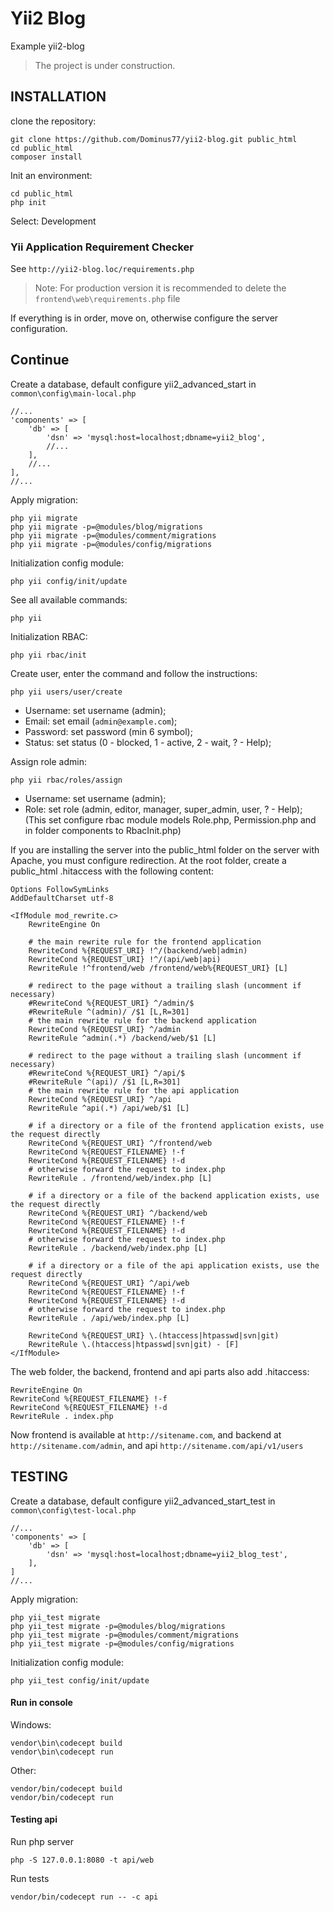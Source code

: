 # Yii2 Blog

Example yii2-blog

> The project is under construction.

## INSTALLATION

clone the repository:

```
git clone https://github.com/Dominus77/yii2-blog.git public_html
cd public_html
composer install
```

Init an environment:

```
cd public_html
php init
```

Select: Development

### Yii Application Requirement Checker 

See `http://yii2-blog.loc/requirements.php`

> Note: For production version it is recommended to delete the `frontend\web\requirements.php` file

If everything is in order, move on, otherwise configure the server configuration.

## Continue
Create a database, default configure yii2_advanced_start in `common\config\main-local.php`

```
//...
'components' => [
    'db' => [
        'dsn' => 'mysql:host=localhost;dbname=yii2_blog',
        //...
    ],
    //...
],
//...
```

Apply migration:

```
php yii migrate
php yii migrate -p=@modules/blog/migrations
php yii migrate -p=@modules/comment/migrations
php yii migrate -p=@modules/config/migrations
```

Initialization config module:
```
php yii config/init/update
```

See all available commands:

```
php yii
```

Initialization RBAC:

```
php yii rbac/init
```

Create user, enter the command and follow the instructions:

```
php yii users/user/create
```

- Username: set username (admin);
- Email: set email (`admin@example.com`);
- Password: set password (min 6 symbol);
- Status: set status (0 - blocked, 1 - active, 2 - wait, ? - Help);

Assign role admin:

```
php yii rbac/roles/assign
```

- Username: set username (admin);
- Role: set role (admin, editor, manager, super_admin, user, ? - Help); (This set configure rbac module models Role.php, Permission.php and in folder components to RbacInit.php)

If you are installing the server into the public_html folder on the server with Apache, you must configure redirection.
At the root folder, create a public_html .hitaccess with the following content:

```
Options FollowSymLinks
AddDefaultCharset utf-8

<IfModule mod_rewrite.c>
    RewriteEngine On

    # the main rewrite rule for the frontend application
    RewriteCond %{REQUEST_URI} !^/(backend/web|admin)
    RewriteCond %{REQUEST_URI} !^/(api/web|api)
    RewriteRule !^frontend/web /frontend/web%{REQUEST_URI} [L]

    # redirect to the page without a trailing slash (uncomment if necessary)
    #RewriteCond %{REQUEST_URI} ^/admin/$
    #RewriteRule ^(admin)/ /$1 [L,R=301]
    # the main rewrite rule for the backend application
    RewriteCond %{REQUEST_URI} ^/admin
    RewriteRule ^admin(.*) /backend/web/$1 [L]

    # redirect to the page without a trailing slash (uncomment if necessary)
    #RewriteCond %{REQUEST_URI} ^/api/$
    #RewriteRule ^(api)/ /$1 [L,R=301]
    # the main rewrite rule for the api application
    RewriteCond %{REQUEST_URI} ^/api
    RewriteRule ^api(.*) /api/web/$1 [L]

    # if a directory or a file of the frontend application exists, use the request directly
    RewriteCond %{REQUEST_URI} ^/frontend/web
    RewriteCond %{REQUEST_FILENAME} !-f
    RewriteCond %{REQUEST_FILENAME} !-d
    # otherwise forward the request to index.php
    RewriteRule . /frontend/web/index.php [L]

    # if a directory or a file of the backend application exists, use the request directly
    RewriteCond %{REQUEST_URI} ^/backend/web
    RewriteCond %{REQUEST_FILENAME} !-f
    RewriteCond %{REQUEST_FILENAME} !-d
    # otherwise forward the request to index.php
    RewriteRule . /backend/web/index.php [L]

    # if a directory or a file of the api application exists, use the request directly
    RewriteCond %{REQUEST_URI} ^/api/web
    RewriteCond %{REQUEST_FILENAME} !-f
    RewriteCond %{REQUEST_FILENAME} !-d
    # otherwise forward the request to index.php
    RewriteRule . /api/web/index.php [L]

    RewriteCond %{REQUEST_URI} \.(htaccess|htpasswd|svn|git)
    RewriteRule \.(htaccess|htpasswd|svn|git) - [F]
</IfModule>
```

The web folder, the backend, frontend and api parts also add .hitaccess:

```
RewriteEngine On
RewriteCond %{REQUEST_FILENAME} !-f
RewriteCond %{REQUEST_FILENAME} !-d
RewriteRule . index.php
```

Now frontend is available at `http://sitename.com`, and backend at `http://sitename.com/admin`, and api `http://sitename.com/api/v1/users`

## TESTING

Create a database, default configure yii2_advanced_start_test in `common\config\test-local.php`

```
//...
'components' => [
    'db' => [
        'dsn' => 'mysql:host=localhost;dbname=yii2_blog_test',
    ],
]
//...
```

Apply migration:

```
php yii_test migrate
php yii_test migrate -p=@modules/blog/migrations
php yii_test migrate -p=@modules/comment/migrations
php yii_test migrate -p=@modules/config/migrations
```

Initialization config module:
```
php yii_test config/init/update
```

#### Run in console
Windows:
```
vendor\bin\codecept build
vendor\bin\codecept run
```
Other:
```
vendor/bin/codecept build
vendor/bin/codecept run
```

#### Testing api
Run php server
```
php -S 127.0.0.1:8080 -t api/web
```
Run tests
```
vendor/bin/codecept run -- -c api
```
